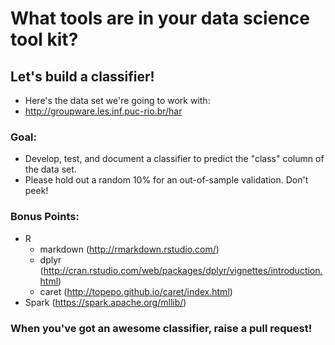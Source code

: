 # What tools are in your data science tool kit?

## Let's build a classifier!

- Here's the data set we're going to work with:
- http://groupware.les.inf.puc-rio.br/har

### Goal:
- Develop, test, and document a classifier to predict the "class" column of the data set.
- Please hold out a random 10% for an out-of-sample validation. Don't peek!

### Bonus Points:
- R
  - markdown (http://rmarkdown.rstudio.com/)
  - dplyr (http://cran.rstudio.com/web/packages/dplyr/vignettes/introduction.html)
  - caret (http://topepo.github.io/caret/index.html)
- Spark (https://spark.apache.org/mllib/)

### When you've got an awesome classifier, raise a pull request!
